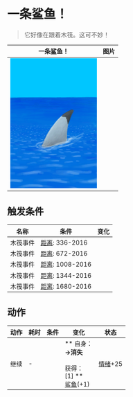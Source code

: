 # 一条鲨鱼！  
> 它好像在跟着木筏。这可不妙！  
  
  一条鲨鱼！  |   图片   
 ----  |  ----:   
   |  <img decoding="async" src="Sprite/SharkVisitor.png" href="a.md" style="max-width:300px;max-height:300px;">   
  
## 触发条件  
名称  |  条件  |  变化  
----  |  ----  |  ----  
木筏事件  |  [距离](Distance.md): 336-2016  |    
木筏事件  |  [距离](Distance.md): 672-2016  |    
木筏事件  |  [距离](Distance.md): 1008-2016  |    
木筏事件  |  [距离](Distance.md): 1344-2016  |    
木筏事件  |  [距离](Distance.md): 1680-2016  |    
## 动作  
动作  |  耗时  |  条件  |  变化  |  状态  
----  |  ----  |  ----  |  ----  |  ----  
继续<br>  |  -  |    |  ** 自身：**<br>→消失<br><br>** 获得： **<br>** [1] **<br>  [鲨鱼](SharkVisitor.md)(+1)<br>  |  [情绪](Morale.md)+25  


<script>document.title="一条鲨鱼！ - 卡牌生存百科 Card Survival Wiki";</script>